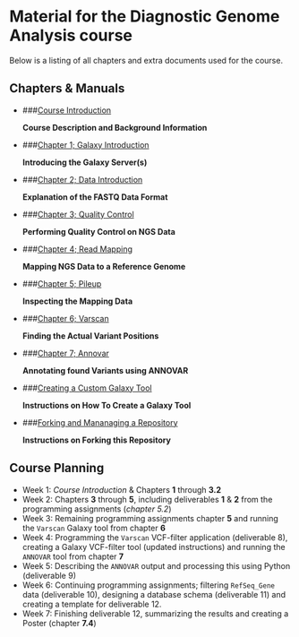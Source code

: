 # Material for the Diagnostic Genome Analysis course

Below is a listing of all chapters and extra documents used for the course.

## Chapters & Manuals

* ###[Course Introduction](http://nbviewer.jupyter.org/urls/bitbucket.org/mkempenaar/diagnosticgenomeanalysis/raw/master/chapters/00_introduction.ipynb)

    **Course Description and Background Information**  

* ###[Chapter 1; Galaxy Introduction](http://nbviewer.jupyter.org/urls/bitbucket.org/mkempenaar/diagnosticgenomeanalysis/raw/master/chapters/01_galaxy_introduction.ipynb)

    **Introducing the Galaxy Server(s)**  

* ###[Chapter 2; Data Introduction](http://nbviewer.jupyter.org/urls/bitbucket.org/mkempenaar/diagnosticgenomeanalysis/raw/master/chapters/02_data.ipynb)

    **Explanation of the FASTQ Data Format**

* ###[Chapter 3; Quality Control](http://nbviewer.jupyter.org/urls/bitbucket.org/mkempenaar/diagnosticgenomeanalysis/raw/master/chapters/03_qc.ipynb)

    **Performing Quality Control on NGS Data**

* ###[Chapter 4; Read Mapping](http://nbviewer.jupyter.org/urls/bitbucket.org/mkempenaar/diagnosticgenomeanalysis/raw/master/chapters/04_read_mapping.ipynb)

    **Mapping NGS Data to a Reference Genome**

* ###[Chapter 5; Pileup](http://nbviewer.jupyter.org/urls/bitbucket.org/mkempenaar/diagnosticgenomeanalysis/raw/master/chapters/05_pileup.ipynb)

    **Inspecting the Mapping Data**

* ###[Chapter 6; Varscan](http://nbviewer.jupyter.org/urls/bitbucket.org/mkempenaar/diagnosticgenomeanalysis/raw/master/chapters/06_varscan.ipynb)

    **Finding the Actual Variant Positions**

* ###[Chapter 7; Annovar](http://nbviewer.jupyter.org/urls/bitbucket.org/mkempenaar/diagnosticgenomeanalysis/raw/master/chapters/07_annovar.ipynb)

    **Annotating found Variants using ANNOVAR**

* ###[Creating a Custom Galaxy Tool](http://nbviewer.jupyter.org/urls/bitbucket.org/mkempenaar/diagnosticgenomeanalysis/raw/master/chapters/a1_custom_galaxy_tool.ipynb)

    **Instructions on How To Create a Galaxy Tool**

* ###[Forking and Mananaging a Repository](http://nbviewer.jupyter.org/urls/bitbucket.org/mkempenaar/diagnosticgenomeanalysis/raw/master/chapters/a2_repository.ipynb)

    **Instructions on Forking this Repository**


## Course Planning

* Week 1: *Course Introduction* & Chapters **1** through **3.2**
* Week 2: Chapters **3** through **5**, including deliverables **1** & **2** from the programming assignments (*chapter 5.2*)
* Week 3: Remaining programming assignments chapter **5** and running the `Varscan` Galaxy tool from chapter **6**
* Week 4: Programming the `Varscan` VCF-filter application (deliverable 8), creating a Galaxy VCF-filter tool (updated instructions) and running the `ANNOVAR` tool from chapter **7**
* Week 5: Describing the `ANNOVAR` output and processing this using Python (deliverable 9)
* Week 6: Continuing programming assignments; filtering `RefSeq_Gene` data (deliverable 10), designing a database schema (deliverable 11) and creating a template for deliverable 12.
* Week 7: Finishing deliverable 12, summarizing the results and creating a Poster (chapter **7.4**)